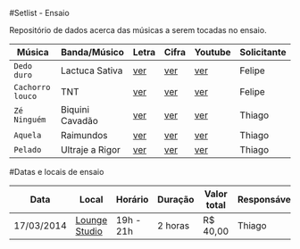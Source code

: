 #Setlist - Ensaio

Repositório de dados acerca das músicas a serem tocadas no ensaio.

| Música           | Banda/Músico   | Letra                                              | Cifra   | Youtube | Solicitante |
|------------------|----------------|----------------------------------------------------|---------|---------|-------------|
| `Dedo duro` | Lactuca Sativa | [ver](http://letras.mus.br/lactuca-sativa/134129/) | [ver](http://www.cifraclub.com.br/lactuca-sativa/dedo-duro/) | [ver](http://www.youtube.com/watch?v=JZuoKzo0VoM) | Felipe |
| `Cachorro louco` | TNT | [ver](http://letras.mus.br/tnt/49008/) | [ver](http://www.cifraclub.com.br/tnt/cachorro-louco/) | [ver](http://www.youtube.com/watch?v=OWoflVKeBIE) | Felipe |
| `Zé Ninguém` | Biquini Cavadão | [ver](http://letras.mus.br/biquini-cavadao/44611/) | [ver](http://www.cifraclub.com.br/biquini-cavadao/ze-ninguem/) | [ver](http://www.youtube.com/watch?v=rc5Wofp_FC0) | Thiago |
| `Aquela` | Raimundos | [ver](http://letras.mus.br/raimundos/48222/) | [ver](http://www.cifraclub.com.br/raimundos/aquela/) | [ver](http://www.youtube.com/watch?v=zVtTKo9QgF0) | Thiago |
| `Pelado` | Ultraje a Rigor | [ver](http://letras.mus.br/ultraje-a-rigor/49196/) | [ver](http://www.cifraclub.com.br/ultraje-a-rigor/pelado/) | [ver](http://www.youtube.com/watch?v=TDM5vVVNiZ8) | Thiago |

<!-- | `NOME_DA_MUSICA` | BANDA | [ver](LINK_PARA_A_LETRA) | [ver](LINK_PARA_A_CIFRA) | [ver](LINK_PARA_O_VIDEO) | NOME_DO_SOLICITANTE | -->

#Datas e locais de ensaio

| Data       | Local                                                  | Horário   | Duração | Valor total | Responsável |
|------------|--------------------------------------------------------|-----------|---------|-------------|-------------|
| 17/03/2014 | [Lounge Studio](http://loungeestudio.blogspot.com.br/) | 19h - 21h | 2 horas | R$ 40,00    | Thiago      |

<!-- | DD/MM/AAAA | [NOME_DO_ESTUDIO](LINK) | INICIO - FIM | DURACAO | R$ 0,00    | NOME_DO_RESPONSAVEL      | -->